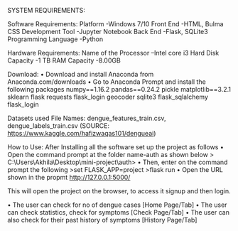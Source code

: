 SYSTEM REQUIREMENTS:

Software Requirements:
Platform		-Windows 7/10
Front End		-HTML, Bulma CSS
Development Tool	-Jupyter Notebook
Back End		-Flask, SQLite3
Programming Language    -Python

Hardware Requirements:
Name of the Processor –Intel core i3 
Hard Disk Capacity	 -1 TB
RAM Capacity	 -8.00GB


Download:
•	Download and install Anaconda from  Anaconda.com/downloads
•	Go to Anaconda Prompt and install the following packages
	numpy==1.16.2
	pandas==0.24.2
	pickle
	matplotlib==3.2.1
	sklearn
	flask
	requests
	flask_login 
	geocoder
	sqlite3
	flask_sqlalchemy 
	flask_login 

Datasets used File Names: dengue_features_train.csv, dengue_labels_train.csv
(SOURCE: https://www.kaggle.com/hafizwaqas101/dengueai)

How to Use:
After Installing all the software set up the project as follows
•	Open the command prompt at the folder name-auth as shown below
	> C:\Users\Akhila\Desktop\mini-project\auth\>
•	Then, enter on the command prompt the following
	>set FLASK_APP=project
	>flask run
•	Open the URL shown in the propmt 
	http://127.0.0.1:5000/

This will open the project on the browser, to access it signup and then login.

  • The user can check for no of dengue cases [Home Page/Tab]
  • The user can check statistics, check for symptoms [Check Page/Tab]
  • The user can also check for their past history of symptoms [History Page/Tab] 


